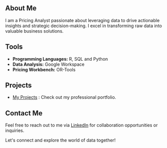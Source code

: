 ## About Me
I am a Pricing Analyst passionate about leveraging data to drive actionable insights and strategic decision-making. I excel in transforming raw data into valuable business solutions.

## Tools
- **Programming Languages:** R, SQL and Python
- **Data Analysis:** Google Workspace
- **Pricing Workbench:**  OR-Tools

## Projects
- [My Projects](https://sirius-ife.github.io/my_projects/) : Check out my professional portfolio.

## Contact Me
Feel free to reach out to me via [LinkedIn](https://www.linkedin.com/in/ifeoluwa-abe-02858a244/) for collaboration opportunities or inquiries.

Let's connect and explore the world of data together!



